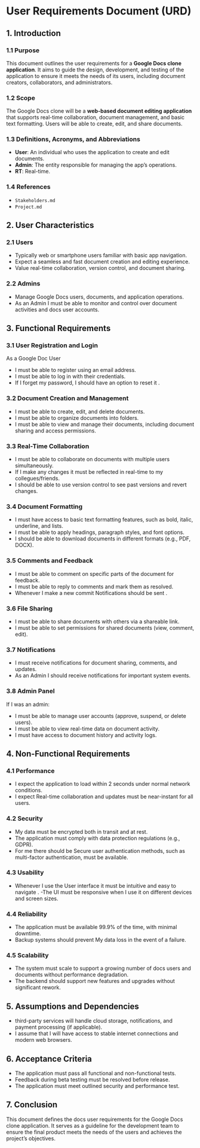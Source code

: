 # User Requirements Document (URD)

## 1. Introduction

### 1.1 Purpose
This document outlines the user requirements for a **Google Docs clone application**. It aims to guide the design, development, and testing of the application to ensure it meets the needs of its users, including document creators, collaborators, and administrators.

### 1.2 Scope
The Google Docs clone will be a **web-based document editing application** that supports real-time collaboration, document management, and basic text formatting. Users will be able to create, edit, and share documents.

### 1.3 Definitions, Acronyms, and Abbreviations
- **User**: An individual who uses the application to create and edit documents.
- **Admin**: The entity responsible for managing the app’s operations.
- **RT**: Real-time.

### 1.4 References
- `Stakeholders.md`
- `Project.md`

## 2. User Characteristics

### 2.1 Users
- Typically web or smartphone users familiar with basic app navigation.
- Expect a seamless and fast document creation and editing experience.
- Value real-time collaboration, version control, and document sharing.

### 2.2 Admins
- Manage Google Docs users, documents, and application operations.
- As an Admin I must be able to monitor and control over document activities and docs user accounts.

## 3. Functional Requirements

### 3.1 User Registration and Login
As a Google Doc User 
- I must be able to register using an email address.
- I must be able to log in with their credentials.
- If I forget my password, I should have an option to reset it .

### 3.2 Document Creation and Management
- I must be able to create, edit, and delete documents.
- I must be able to organize documents into folders.
- I must be able to view and manage their documents, including document sharing and access permissions.

### 3.3 Real-Time Collaboration
- I must be able to collaborate on documents with multiple users simultaneously.
- If I make any changes it must be reflected in real-time to my  collegues/friends.
- I should be able to use version control to see past versions and revert changes.

### 3.4 Document Formatting
- I must have access to basic text formatting features, such as bold, italic, underline, and lists.
- I must be able to apply headings, paragraph styles, and font options.
- I should be able to download documents in different formats (e.g., PDF, DOCX).

### 3.5 Comments and Feedback
- I must be able to comment on specific parts of the document for feedback.
- I must be able to reply to comments and mark them as resolved.
-  Whenever I make a new commit Notifications should be sent .

### 3.6 File Sharing
- I must be able to share documents with others via a shareable link.
- I must be able to set permissions for shared documents (view, comment, edit).

### 3.7 Notifications
- I must receive notifications for document sharing, comments, and updates.
- As an Admin I should receive notifications for important system events.

### 3.8 Admin Panel
If I was an admin:
- I must be able to manage user accounts (approve, suspend, or delete users).
- I must be able to view real-time data on document activity.
- I must have access to document history and activity logs.

## 4. Non-Functional Requirements

### 4.1 Performance
- I expect the application to load within 2 seconds under normal network conditions.
- I expect Real-time collaboration and updates must be near-instant for all users.

### 4.2 Security
- My data must be encrypted both in transit and at rest.
- The application must comply with data protection regulations (e.g., GDPR).
- For me  there should be Secure user authentication methods, such as multi-factor authentication, must be available.

### 4.3 Usability
- Whenever I use the User interface it must be intuitive and easy to navigate .
-The UI must be responsive when I use it on different devices and screen sizes.

### 4.4 Reliability
- The application must be available 99.9% of the time, with minimal downtime.
- Backup systems should prevent My data loss in the event of a failure.

### 4.5 Scalability
- The system must scale to support a growing number of docs users and documents without performance degradation.
- The backend should support new features and upgrades without significant rework.

## 5. Assumptions and Dependencies
-  third-party services will handle cloud storage, notifications, and payment processing (if applicable).
- I assume that I will have access to stable internet connections and modern web browsers.

## 6. Acceptance Criteria
- The application must pass all functional and non-functional tests.
- Feedback during beta testing must be resolved before release.
- The application must meet outlined security and performance test.

## 7. Conclusion
This document defines the docs user requirements for the Google Docs clone application. It serves as a guideline for the development team to ensure the final product meets the needs of the users and achieves the project’s objectives.

